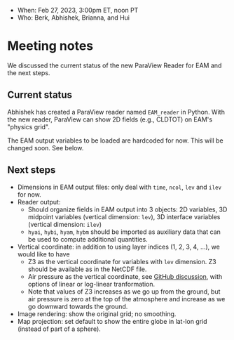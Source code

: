 
- When: Feb 27, 2023, 3:00pm ET, noon PT 
- Who: Berk, Abhishek, Brianna, and Hui

# Meeting notes

We discussed the current status of the new ParaView Reader for EAM and the next steps.


## Current status

Abhishek has created a ParaView reader named `EAM_reader` in Python. With the new reader, ParaView can show 2D fields (e.g., CLDTOT) on EAM's "physics grid".

The EAM output variables to be loaded are hardcoded for now. This will be changed soon. See below.

## Next steps

- Dimensions in EAM output files: only deal with `time`, `ncol`, `lev` and `ilev` for now.
- Reader output:
  - Should organize fields in EAM output into 3 objects: 2D variables, 3D midpoint variables (vertical dimension: `lev`), 3D interface variables (vertical dimension: `ilev`)
  - `hyai`, `hybi`, `hyam`, `hybm` should be imported as auxiliary data that can be used to compute additional quantities.
- Vertical coordinate: in addition to using layer indices (1, 2, 3, 4, ...), we would like to have
  - Z3 as the vertical coordinate for variables with `lev` dimension. Z3 should be available as in the NetCDF file.
  - Air pressure as the vertical coordinate, see [GitHub discussion](https://github.com/PAESCAL-SciDAC5/task-notes-visualization/discussions/4), with options of linear or log-linear tranformation.
  - Note that values of Z3 increases as we go up from the ground, but air pressure is zero at the top of the atmosphere and increase as we go downward towards the ground.
- Image rendering: show the original grid; no smoothing.
- Map projection: set default to show the entire globe in lat-lon grid (instead of part of a sphere).



